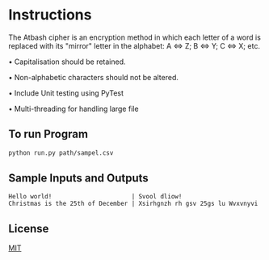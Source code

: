 # Instructions

The Atbash cipher is an encryption method in which each letter of a word is replaced with its
"mirror" letter in the alphabet: A <=> Z; B <=> Y; C <=> X; etc.

• Capitalisation should be retained.

• Non-alphabetic characters should not be altered.

• Include Unit testing using PyTest

• Multi-threading for handling large file


## 

## To run Program


```bash
python run.py path/sampel.csv
```

## Sample Inputs and Outputs

```
Hello world!                      | Svool dliow!
Christmas is the 25th of December | Xsirhgnzh rh gsv 25gs lu Wvxvnyvi
```



## License
[MIT](https://choosealicense.com/licenses/mit/)